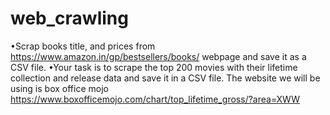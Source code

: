 # web_crawling
•Scrap books title, and prices from https://www.amazon.in/gp/bestsellers/books/ webpage and save it as a CSV file.   •Your task is to scrape the top 200 movies with their lifetime collection and  release data and save it in a CSV file. The website we will be using is box office mojo  https://www.boxofficemojo.com/chart/top_lifetime_gross/?area=XWW

